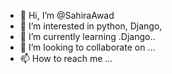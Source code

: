 - 👋 Hi, I’m @SahiraAwad
- 👀 I’m interested in python, Django,
- 🌱 I’m currently learning .Django..
- 💞️ I’m looking to collaborate on ...
- 📫 How to reach me ...

<!---
SahiraAwad/SahiraAwad is a ✨ special ✨ repository because its `README.md` (this file) appears on your GitHub profile.
You can click the Preview link to take a look at your changes.
--->
